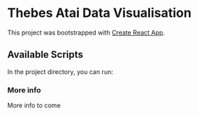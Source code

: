 # Thebes Atai Data Visualisation

This project was bootstrapped with [Create React App](https://github.com/facebook/create-react-app).

## Available Scripts

In the project directory, you can run:

### More info
More info to come